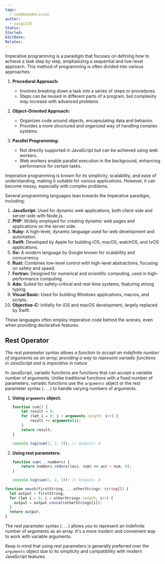 ```yaml
---
tags:
  - CodebaseDecision
author:
  - jacgit18
Status: 
Started: 
EditDate: 
Relates:
---
```

Imperative programming is a paradigm that focuses on defining how to achieve a task step by step, emphasizing a sequential and low-level approach. This method of programming is often divided into various approaches:

1. **Procedural Approach:**
   - Involves breaking down a task into a series of steps or procedures.
   - Steps can be reused in different parts of a program, but complexity may increase with advanced problems.

2. **Object-Oriented Approach:**
   - Organizes code around objects, encapsulating data and behavior.
   - Provides a more structured and organized way of handling complex systems.

3. **Parallel Programming:**
   - Not directly supported in JavaScript but can be achieved using web workers.
   - Web workers enable parallel execution in the background, enhancing performance for certain tasks.

Imperative programming is known for its simplicity, scalability, and ease of understanding, making it suitable for various applications. However, it can become messy, especially with complex problems.

Several programming languages lean towards the Imperative paradigm, including:
1. **JavaScript:** Used for dynamic web applications, both client-side and server-side with Node.js.
2. **PHP:** Widely employed for creating dynamic web pages and applications on the server side.
3. **Ruby:** A high-level, dynamic language used for web development and automation.
4. **Swift:** Developed by Apple for building iOS, macOS, watchOS, and tvOS applications.
5. **Go:** A modern language by Google known for scalability and concurrency.
6. **Rust:** Combines low-level control with high-level abstractions, focusing on safety and speed.
7. **Fortran:** Designed for numerical and scientific computing, used in high-performance computing.
8. **Ada:** Suited for safety-critical and real-time systems, featuring strong typing.
9. **Visual Basic:** Used for building Windows applications, macros, and scripts.
10. **Objective-C:** Initially for iOS and macOS development, largely replaced by Swift.

These languages often employ imperative code behind the scenes, even when providing declarative features.

## Rest Operator
*The rest parameter syntax allows a function to accept an indefinite number of arguments as an array, providing a way to represent variadic functions in JavaScript and is imperative in nature*


In JavaScript, variadic functions are functions that can accept a variable number of arguments. Unlike traditional functions with a fixed number of parameters, variadic functions use the `arguments` object or the rest parameter syntax (`...`) to handle varying numbers of arguments.

1. **Using `arguments` object:**
   ```javascript
   function sum() {
       let result = 0;
       for (let i = 0; i < arguments.length; i++) {
           result += arguments[i];
       }
       return result;
   }

   console.log(sum(1, 2, 3)); // Outputs: 6
   ```

2. **Using rest parameters:**
   ```javascript
   function sum(...numbers) {
       return numbers.reduce((acc, num) => acc + num, 0);
   }

   console.log(sum(1, 2, 3)); // Outputs: 6
   ```

```typescript
function smush(firstString, ...otherStrings: string[]) {
  let output = firstString;
  for (let i = 0; i < otherStrings.length; i++) {
    output = output.concat(otherStrings[i]);
  }
  return output;
}
```


The rest parameter syntax (`...`) allows you to represent an indefinite number of arguments as an array. It's a more modern and convenient way to work with variable arguments.

Keep in mind that using rest parameters is generally preferred over the `arguments` object due to its simplicity and compatibility with modern JavaScript features.